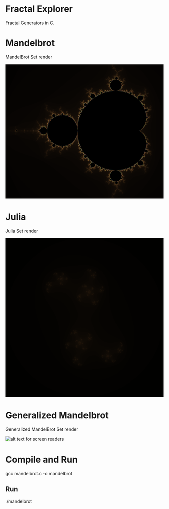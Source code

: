 

# Fractal Explorer

Fractal Generators in C.

# Mandelbrot

MandelBrot Set render

![alt text for screen readers](Images/Mandelbrot.png "Mandelbrot")

# Julia

Julia Set render

![alt text for screen readers](Images/Julia.png "Mandelbrot")


# Generalized Mandelbrot

Generalized MandelBrot Set render

![alt text for screen readers](Images/Generalized_Mandelbrot.ppm "Generalized Mandelbrot")



# Compile and Run

gcc mandelbrot.c -o mandelbrot

## Run

./mandelbrot
